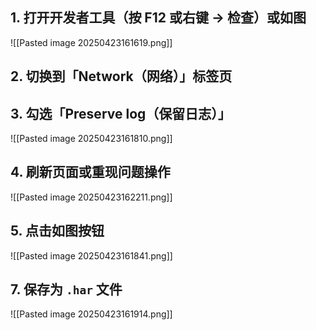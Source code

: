 ## 1.  打开开发者工具（按 F12 或右键 → 检查）或如图

![[Pasted image 20250423161619.png]]
## 2.  切换到「Network（网络）」标签页

## 3.  勾选「Preserve log（保留日志）」
 ![[Pasted image 20250423161810.png]]

## 4.  刷新页面或重现问题操作

![[Pasted image 20250423162211.png]]
## 5.  点击如图按钮

![[Pasted image 20250423161841.png]]

## 7.  保存为 `.har` 文件
![[Pasted image 20250423161914.png]]